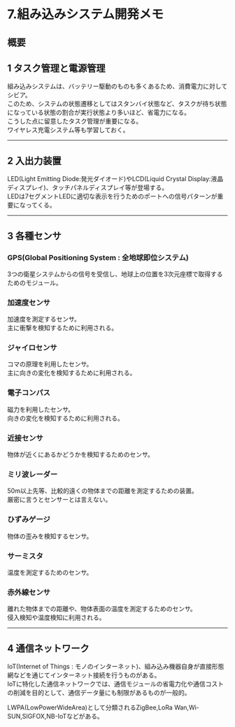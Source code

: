 # 7.組み込みシステム開発メモ

## 概要

## 1 タスク管理と電源管理  

組み込みシステムは、バッテリー駆動のものも多くあるため、消費電力に対してシビア。  
このため、システムの状態遷移としてはスタンバイ状態など、タスクが待ち状態になっている状態の割合が実行状態より多いほど、省電力になる。  
こうした点に留意したタスク管理が重要になる。  
ワイヤレス充電システム等も学習しておく。  

---

## 2 入出力装置  

LED(Light Emitting Diode:発光ダイオード)やLCD(Liquid Crystal Display:液晶ディスプレイ)、タッチパネルディスプレイ等が登場する。  
LEDは7セグメントLEDに適切な表示を行うためのポートへの信号パターンが重要になってくる。

---

## 3 各種センサ  

### GPS(Global Positioning System : 全地球即位システム)

3つの衛星システムからの信号を受信し、地球上の位置を3次元座標で取得するためのモジュール。  

### 加速度センサ

加速度を測定するセンサ。  
主に衝撃を検知するために利用される。  

### ジャイロセンサ

コマの原理を利用したセンサ。  
主に向きの変化を検知するために利用される。  

### 電子コンパス

磁力を利用したセンサ。  
向きの変化を検知するために利用される。  

### 近接センサ

物体が近くにあるかどうかを検知するためのセンサ。  

### ミリ波レーダー

50m以上先等、比較的遠くの物体までの距離を測定するための装置。  
厳密に言うとセンサーとは言えない。  

### ひずみゲージ

物体の歪みを検知するセンサ。  

### サーミスタ

温度を測定するためのセンサ。  

### 赤外線センサ

離れた物体までの距離や、物体表面の温度を測定するためのセンサ。  
侵入検知や温度検知に利用される。  

---

## 4 通信ネットワーク

IoT(Internet of Things : モノのインターネット)、組み込み機器自身が直接形態網などを通じてインターネット接続を行うものがある。  
IoTに特化した通信ネットワークでは、通信モジュールの省電力化や通信コストの削減を目的として、通信データ量にも制限があるものが一般的。  

LWPA(LowPowerWideArea)として分類されるZigBee,LoRa Wan,Wi-SUN,SIGFOX,NB-IoTなどがある。  
